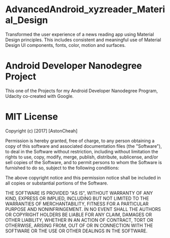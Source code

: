 # AdvancedAndroid_xyzreader_Material_Design

Transformed the user experience of a news reading app using Material Design principles. 
This includes consistent and meaningful use of Material Design UI components, fonts, color, motion and surfaces.

# Android Developer Nanodegree Project

This one of the Projects for my Android Developer Nanodegree Program, Udacity co-created with Google. 

# MIT License

Copyright (c) [2017] [AstonCheah]

Permission is hereby granted, free of charge, to any person obtaining a copy
of this software and associated documentation files (the "Software"), to deal
in the Software without restriction, including without limitation the rights
to use, copy, modify, merge, publish, distribute, sublicense, and/or sell
copies of the Software, and to permit persons to whom the Software is
furnished to do so, subject to the following conditions:

The above copyright notice and this permission notice shall be included in all
copies or substantial portions of the Software.

THE SOFTWARE IS PROVIDED "AS IS", WITHOUT WARRANTY OF ANY KIND, EXPRESS OR
IMPLIED, INCLUDING BUT NOT LIMITED TO THE WARRANTIES OF MERCHANTABILITY,
FITNESS FOR A PARTICULAR PURPOSE AND NONINFRINGEMENT. IN NO EVENT SHALL THE
AUTHORS OR COPYRIGHT HOLDERS BE LIABLE FOR ANY CLAIM, DAMAGES OR OTHER
LIABILITY, WHETHER IN AN ACTION OF CONTRACT, TORT OR OTHERWISE, ARISING FROM,
OUT OF OR IN CONNECTION WITH THE SOFTWARE OR THE USE OR OTHER DEALINGS IN THE
SOFTWARE.
